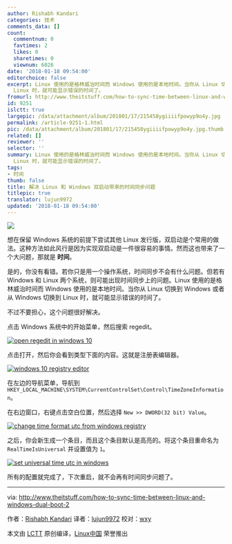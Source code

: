 ```yaml
---
author: Rishabh Kandari
categories: 技术
comments_data: []
count:
  commentnum: 0
  favtimes: 2
  likes: 0
  sharetimes: 0
  viewnum: 6026
date: '2018-01-18 09:54:00'
editorchoice: false
excerpt: Linux 使用的是格林威治时间而 Windows 使用的是本地时间。当你从 Linux 切换到 Windows 或者从 Windows 切换到
  Linux 时，就可能显示错误的时间了。
fromurl: http://www.theitstuff.com/how-to-sync-time-between-linux-and-windows-dual-boot-2
id: 9251
islctt: true
largepic: /data/attachment/album/201801/17/215458ygiiiifpowyp9o4y.jpg
permalink: /article-9251-1.html
pic: /data/attachment/album/201801/17/215458ygiiiifpowyp9o4y.jpg.thumb.jpg
related: []
reviewer: ''
selector: ''
summary: Linux 使用的是格林威治时间而 Windows 使用的是本地时间。当你从 Linux 切换到 Windows 或者从 Windows 切换到
  Linux 时，就可能显示错误的时间了。
tags:
- 时间
thumb: false
title: 解决 Linux 和 Windows 双启动带来的时间同步问题
titlepic: true
translator: lujun9972
updated: '2018-01-18 09:54:00'
---
```


![](/data/attachment/album/201801/17/215458ygiiiifpowyp9o4y.jpg)


想在保留 Windows 系统的前提下尝试其他 Linux 发行版，双启动是个常用的做法。这种方法如此风行是因为实现双启动是一件很容易的事情。然而这也带来了一个大问题，那就是 **时间**。


是的，你没有看错。若你只是用一个操作系统，时间同步不会有什么问题。但若有 Windows 和 Linux 两个系统，则可能出现时间同步上的问题。Linux 使用的是格林威治时间而 Windows 使用的是本地时间。当你从 Linux 切换到 Windows 或者从 Windows 切换到 Linux 时，就可能显示错误的时间了。


不过不要担心，这个问题很好解决。


点击 Windows 系统中的开始菜单，然后搜索 regedit。


[![open regedit in windows 10](/data/attachment/album/201801/17/215459ybu7ca3uu9zi39xq.jpg)](http://www.theitstuff.com/wp-content/uploads/2017/12/syncdualbootime1-e1512732558530.jpg)


点击打开，然后你会看到类型下面的内容。这就是注册表编辑器。


[![windows 10 registry editor](/data/attachment/album/201801/17/215500mz2f7oc7r5lrc7pl.jpg)](http://www.theitstuff.com/wp-content/uploads/2017/12/syncdualbootime2.jpg)


在左边的导航菜单，导航到 `HKEY_LOCAL_MACHINE\SYSTEM\CurrentControlSet\Control\TimeZoneInformation`。


在右边窗口，右键点击空白位置，然后选择 `New >> DWORD(32 bit) Value`。


[![change time format utc from windows registry](/data/attachment/album/201801/17/215500o0nyyry9hlylhpmy.jpg)](http://www.theitstuff.com/wp-content/uploads/2017/12/syncdualbootime3.jpg)


之后，你会新生成一个条目，而且这个条目默认是高亮的。将这个条目重命名为 `RealTimeIsUniversal` 并设置值为 `1`。


[![set universal time utc in windows](/data/attachment/album/201801/17/215501yj57uqqtbsv7avbj.jpg)](http://www.theitstuff.com/wp-content/uploads/2017/12/syncdualbootime4.jpg)


所有的配置就完成了，下次重启，就不会再有时间同步问题了。




---


via: <http://www.theitstuff.com/how-to-sync-time-between-linux-and-windows-dual-boot-2>


作者：[Rishabh Kandari](http://www.theitstuff.com) 译者：[lujun9972](https://github.com/lujun9972) 校对：[wxy](https://github.com/wxy)


本文由 [LCTT](https://github.com/LCTT/TranslateProject) 原创编译，[Linux中国](https://linux.cn/) 荣誉推出